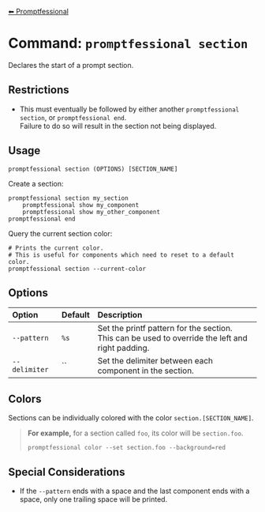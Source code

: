 [⬅ Promptfessional](../README.md#documentation)

# Command: `promptfessional section`

Declares the start of a prompt section.




## Restrictions

- This must eventually be followed by either another `promptfessional section`, or `promptfessional end`.  
  Failure to do so will result in the section not being displayed.
  

## Usage

`promptfessional section (OPTIONS) [SECTION_NAME]`

Create a section:

```fish
promptfessional section my_section
    promptfessional show my_component
    promptfessional show my_other_component
promptfessional end
```

Query the current section color:

```fish
# Prints the current color.
# This is useful for components which need to reset to a default color.
promptfessional section --current-color
```

## Options

|Option|Default|Description|
|:--|:--|:--|
|`--pattern`|` %s `|Set the printf pattern for the section.<br>This can be used to override the left and right padding.|
|`--delimiter`|``|Set the delimiter between each component in the section.|

## Colors

Sections can be individually colored with the color `section.[SECTION_NAME]`.

> **For example,** for a section called `foo`, its color will be `section.foo`.
> ```fish
> promptfessional color --set section.foo --background=red
> ```

## Special Considerations

- If the `--pattern` ends with a space and the last component ends with a space, only one trailing space will be printed.
